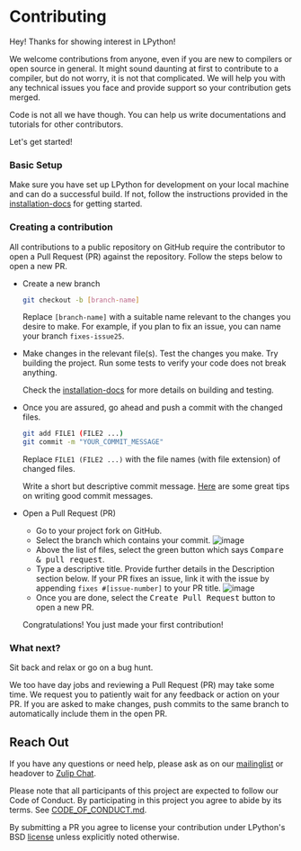 # Contributing

Hey! Thanks for showing interest in LPython!

We welcome contributions from anyone, even if you are new to compilers or open source in general.
It might sound daunting at first to contribute to a compiler, but do not worry, it is not that complicated.
We will help you with any technical issues you face and provide support so your contribution gets merged.

Code is not all we have though. You can help us write documentations and tutorials for other contributors.

Let's get started!

### Basic Setup

Make sure you have set up LPython for development on your local machine and can do a successful build. If not, follow the instructions provided in the [installation-docs](./installation.md) for getting started.

### Creating a contribution

All contributions to a public repository on GitHub require the contributor to open a Pull Request (PR) against the repository. Follow the steps below to open a new PR.

- Create a new branch
    ```bash
    git checkout -b [branch-name]
    ```
    Replace `[branch-name]` with a suitable name relevant to the changes you desire to make. For example, if you plan to fix an issue, you can name your branch `fixes-issue25`.


- Make changes in the relevant file(s).
  Test the changes you make. Try building the project. Run some tests to verify your code does not break anything.

  Check the [installation-docs](./installation.md) for more details on building and testing.

- Once you are assured, go ahead and push a commit with the changed files.
    ```bash
    git add FILE1 (FILE2 ...)
    git commit -m "YOUR_COMMIT_MESSAGE"
    ```
    Replace `FILE1 (FILE2 ...)` with the file names (with file extension) of changed files.

    Write a short but descriptive commit message. [Here](https://chris.beams.io/posts/git-commit/) are some great tips on writing good commit messages.

- Open a Pull Request (PR)
    - Go to your project fork on GitHub.
    - Select the branch which contains your commit.
      ![image](https://github.com/kmr-srbh/lpython/assets/151380951/fb595307-9610-44f3-89d0-0079a90fcf9e)
    - Above the list of files, select the green button which says <kbd>Compare & pull request</kbd>.
    - Type a descriptive title. Provide further details in the Description section below. If your PR fixes an issue, link it with the issue by appending `fixes #[issue-number]` to your PR title.
      ![image](https://github.com/kmr-srbh/lpython/assets/151380951/3f2245df-42f4-44e5-9c20-d6d7789ac894)
    - Once you are done, select the <kbd>Create Pull Request</kbd> button to open a new PR.
      
  Congratulations! You just made your first contribution!
  
### What next?
Sit back and relax or go on a bug hunt.

We too have day jobs and reviewing a Pull Request (PR) may take some time. We request you to patiently wait for any feedback or action on your PR. If you are asked to make changes, push commits to the same branch to automatically include them in the open PR.

## Reach Out 

If you have any questions or need help, please ask as on our [mailinglist](https://groups.io/g/lfortran) or headover to [Zulip Chat](https://lfortran.zulipchat.com/).

Please note that all participants of this project are expected to follow our Code of Conduct. By participating in this project you agree to abide by its terms. See [CODE_OF_CONDUCT.md](CODE_OF_CONDUCT.md).

By submitting a PR you agree to license your contribution under LPython's BSD [license](LICENSE) unless explicitly noted otherwise.
